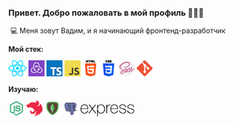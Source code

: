 ### Привет. Добро пожаловать в мой профиль 👋👋👋  
​
💻 Меня зовут Вадим, и я начинающий фронтенд-разработчик
  
**Мой стек:**
  
<span><img src="icons/react.png"></span>
<span><img height="32" src="icons/redux.jpeg"></span>
<span><img src="icons/typescript.png"></span>
<span><img src="icons/javascript.png"></span>
<span><img src="icons/html-5.png"></span>
<span><img src="icons/css-3.png"></span>
<span><img src="icons/sass.png"></span>
<span><img src="icons/git.png"></span>
  
**Изучаю:**
  
<span><img height="32" src="icons/nodejs.png"></span>
<span><img height="32" src="icons/nestjs.svg"></span>
<span><img height="32" src="icons/mongodb.png"></span>
<span><img height="32" src="icons/postgresql.png"></span>
<span><img height="24" src="icons/express.png"></span>


<!--
**TheVadiratti/TheVadiratti** is a ✨ _special_ ✨ repository because its `README.md` (this file) appears on your GitHub profile.

Here are some ideas to get you started:

- 🔭 I’m currently working on ...
- 🌱 I’m currently learning ...
- 👯 I’m looking to collaborate on ...
- 🤔 I’m looking for help with ...
- 💬 Ask me about ...
- 📫 How to reach me: ...
- 😄 Pronouns: ...
- ⚡ Fun fact: ...
-->

